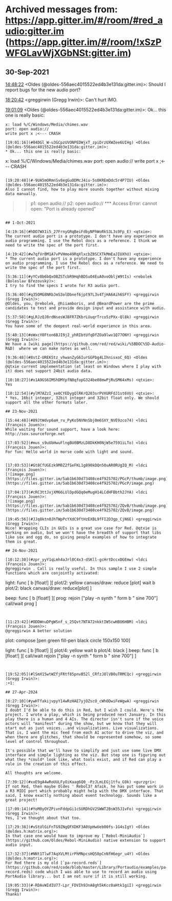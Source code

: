 # Archived messages from: https://app.gitter.im/#/room/#red_audio:gitter.im (https://app.gitter.im/#/room/!xSzPWFGLavWjXGbNSt:gitter.im)

## 30-Sep-2021

[14:48:22](#RZhIUtcMye7jMnA08jWb_LyzT5s58GULRlFTornpTUk) <Oldes (@oldes-556aec4015522ed4b3e131da:gitter.im)>:
Should I report bugs for the new audio port?

[18:20:42](#Ldx5bRWDDjQxnhxEp4Q1RHPK7uNZOkvuF9uHqzjJ_NI) <greggirwin (Gregg Irwin)>:
Can't hurt IMO.

[19:01:09](#RRLYv_0qL0TWU2eAM-Vb8tnIqwZXJXs6cuQtJhuVe9I) <Oldes (@oldes-556aec4015522ed4b3e131da:gitter.im)>:
Ok... this one is really basic:
```
x: load %/C/Windows/Media/chimes.wav
port: open audio://
write port x ;<--- CRASH

[19:01:16](#04DGl_W-u3GCpzUVONPEDWjxT_zpiDrzUXWZee6UIHg) <Oldes (@oldes-556aec4015522ed4b3e131da:gitter.im)>:
* Ok... this one is really basic:
```
x: load %/C/Windows/Media/chimes.wav
port: open audio://
write port x ;<--- CRASH
```

[19:20:48](#-9UA5mORmnSv8egGuODMcJ4iu-5s0KREmDdc5r4P7IU) <Oldes (@oldes-556aec4015522ed4b3e131da:gitter.im)>:
Also I cannot find, how to play more sounds together without mixing data manually.
```
>> p1: open audio:// p2: open audio://
*** Access Error: cannot open: "Port is already opened"
```

## 1-Oct-2021

[4:19:16](#hDO7WX1i5_27FrnyGRqBeiFdbyNPhWoRkS3L3s9Fp_E) <qtxie>:
The current audio port is a prototype. I don't have any experience on audio programming. I use the Rebol docs as a reference. I think we need to write the spec of the port first. 

[4:19:42](#w7qfVrBM1A7vPVHmo49RqXlxcbZ8SCXTkMmEaJIUXhU) <qtxie>:
* The current audio port is a prototype. I don't have any experience on audio programming. I use the Rebol docs as a reference. We need to write the spec of the port first. 

[5:36:11](#yYCv8b6bQxOBZSTcbR9HqhBDSuO4EuA0voObljW9tIs) <rebolek (Boleslav Březovský)>:
I try to find the specs I wrote for R3 audio port.

[5:36:40](#q35OMG8NRbJmS3olDbnef6jpt97L3v4TjHA6Aih6SFY) <greggirwin (Gregg Irwin)>:
@Oldes, you, @rebolek, @hiiamboris, and @BeardPower are the prime candidates to test and provide design input and assistance with audio. 

[5:37:58](#qLRJzQJ0rdNsesWJBFR7ZKbrLUuqrTrco5zPXx-Ql8k) <greggirwin (Gregg Irwin)>:
You have some of the deepest real-world experience in this area.

[5:40:13](#eWxcY0Fton6BJI9j2_yhRIbtUfqDfZOa9lwv1Q77ONY) <greggirwin (Gregg Irwin)>:
We have a [wiki page](https://github.com/red/red/wiki/%5BDOC%5D-Audio-R&D)  where we can make notes as well.

[9:36:48](#8stZ-UREKStz_vhwanZyG6IurGGPbg4LIhnisxoC_6Q) <Oldes (@oldes-556aec4015522ed4b3e131da:gitter.im)>:
@qtxie current implementation (at least on Windows where I play with it) does not support 24bit audio data.

[10:10:27](#x1A9GS6IMShDMYpfN0qfopG324be08mwPjRuSM64xMs) <qtxie>:
Yes

[10:12:54](#ylM7AZzI_xe0CYEDygQlRKrQ203srPVXURFdJ1st6VU) <qtxie>:
* Yes, 16bit integer, 32bit integer and 32bit float only. We should support all the other formats later.

## 23-Nov-2021

[15:44:48](#89JtWdvp6aH_ru_PyKo5NVNnSbj0m6SXY_NVE9zco74) <ldci (François Jouen)>:
While waiting for sound support, have a look here: http://sox.sourceforge.net

[17:03:52](#mus_s9uUbHwuFlngBU0BMzLD8DkKH0NjW5e7591iLTo) <ldci (François Jouen)>:
For fun: Hello world in morse code with light and sound.


[17:03:53](#Gt8CfUGEzk9M8Z2fSeFKL1g890kDQn50uAR0RUgIQ_M) <ldci (François Jouen)>:
[![image.png](https://files.gitter.im/5ab1b630d73408ce4f925702/PGcP/thumb/image.png)](https://files.gitter.im/5ab1b630d73408ce4f925702/PGcP/image.png)

[17:04:17](#cRC3ttJxjXM66LUlDpdGQq0eMugH14LCdHFBbth2JYA) <ldci (François Jouen)>:
[![image.png](https://files.gitter.im/5ab1b630d73408ce4f925702/ZQvB/thumb/image.png)](https://files.gitter.im/5ab1b630d73408ce4f925702/ZQvB/image.png)

[19:45:56](#JJq8ktn0JhTWpPcYXdC9ftHzEXBL9fFI2D3gp_CjN6E) <greggirwin (Gregg Irwin)>:
Nice! Wrapping CLIs in GUIs is a great use case for Red. @qtxie is working on audio, but we won't have the breadth of support that libs like sox and ogg do, so giving people examples of how to integrate them is great.

## 24-Nov-2021

[10:12:30](#zpr_yyY1qLmh4aJrl0C4x3-dSKll-gcHrtDccxDGEmw) <ldci (François Jouen)>:
@greggirwin . Call is really useful. In this sample I use 2 simple functions which are conjointly activated:
```
light: func [
	b	[float!]
][
	plot/2: yellow
	canvas/draw: reduce [plot]
	wait b
	plot/2: black
	canvas/draw: reduce[plot]
]

beep: func [
	b	[float!]
][
	prog: rejoin ["play -n synth " form b " sine 700"]
	call/wait prog
]
```


[11:23:42](#ODDWnuDPgWSnf_s_25Qvt7NTA72nkktIW5cwHBU6HBM) <ldci (François Jouen)>:
@greggirwin A better solution
```
plot: compose [pen green fill-pen black circle 150x150 100]

light: func [
	b	[float!]
][
	plot/4: yellow wait b plot/4: black
]
beep: func [
	b	[float!]
][
	call/wait rejoin ["play -n synth " form b " sine 700"]
]
```


[19:52:05](#lSmX15wtWZfjFRtf85pnvB52l_CRfzJ8lVB0uTRMCQc) <greggirwin (Gregg Irwin)>:
:+1:

## 27-Apr-2024

[0:27:10](#ywHTfakijvpyY14wRzHAE7yjOZscO_cWhODwiFeWgwA) <greggirwin (Gregg Irwin)>:
I doubt I'd be able to do this in Red, but I wish I could. Here's the project. I wrote a play, which is being produced next January. In this play there is a human and 4 AIs. The director isn't sure if the voice actors will "manifest" during the show, but we know that they will start out as just voices...and visualizations. Live visualizations. That is, I want the mic feed from each AI actor to drive the viz, and when there are glitches, that should be represented somehow, so some level of control throughout. 

It's possible that we'll have to simplify and just use some live DMX interface and simple lighting as the viz. But step one is figuring out what they *could* look like, what tools exist, and if Red can play a role in the creation of this effect.

All thoughts are welcome.

[7:39:12](#xxE9gA4wRoUULFyOiKaag6Q0_-PzJLmLEGj1tfu_G9k) <gurzgri>:
If not Red, then maybe Oldes ' Rebol3? Afaik, he has put some work in a R3 MIDI port which probably might help with the DMX interface. That said, I know exactly nothing about event technology. Sounds like a great project!

[17:09:14](#YoM0yOYZPivnFddpGi1cSURDhGV2SWWT2BsW35J1vFo) <greggirwin (Gregg Irwin)>:
Yes, I've thought about that too.

[17:29:38](#vStUlGiFnTG9ZNgQFXDKF3A0VpHwUeb00fs-1G4sIgY) <Oldes (@oldes.h:matrix.org)>:
In that case one would have to improve my [`Rebol-MiniAudio`](https://github.com/Oldes/Rebol-MiniAudio) native extension to support audio input.

[17:32:37](#NNt1TlwF7AqXVLMtirPhMNpcsHQ50pCnNfH6egr_u4Y) <Oldes (@oldes.h:matrix.org)>:
For Red there is my old [`pa-record.reds`](https://github.com/red/code/blob/master/Library/Portaudio/examples/pa-record.reds) code which I was able to use to record an audio using PortAudio library... but I am not sure if it is still working.

[19:05:33](#-RDAvWIdIU77-Lpr_FDVIh9JnA8gh5kKcc0aHtk1giI) <greggirwin (Gregg Irwin)>:
Thanks!

